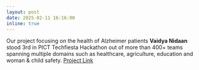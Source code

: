 ```yaml
---
layout: post
date: 2025-02-11 16:16:00
inline: true
---
```

<p>
Our project focusing on the health of Alzheimer patients <strong>Vaidya Nidaan</strong> stood 3rd in PICT Techfiesta Hackathon out of more than 400+ teams spanning multiple domains such as healthcare, agriculture, education and woman & child safety. 
  <a href="https://github.com/malharinamdar/vaidya-nidaan.git" target="_blank">Project Link</a>
</p>

